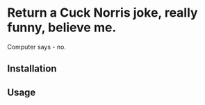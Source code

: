 # Return a Cuck Norris joke, really funny, believe me.

Computer says - no.

## Installation

## Usage